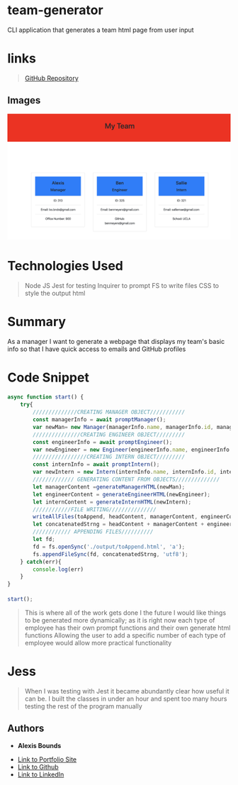 # team-generator
CLI application that generates a team html page from user input


# links
> [GitHub Repository](https://github.com/boundsalexis/team-generator)

## Images
![Final Product](/final.png)

# Technologies Used
> Node JS 
> Jest for testing
> Inquirer to prompt
> FS to write files
> CSS to style the output html


# Summary
As a manager
I want to generate a webpage that displays my team's basic info
so that I have quick access to emails and GitHub profiles

# Code Snippet
``` javascript
async function start() {
    try{
        //////////////CREATING MANAGER OBJECT///////////
        const managerInfo = await promptManager();
        var newMan= new Manager(managerInfo.name, managerInfo.id, managerInfo.email, managerInfo.officeNumber);
        ///////////////CREATING ENGINEER OBJECT/////////
        const engineerInfo = await promptEngineer();
        var newEngineer = new Engineer(engineerInfo.name, engineerInfo.id, engineerInfo.email, engineerInfo.github);
        /////////////////CREATING INTERN OBJECT/////////
        const internInfo = await promptIntern();
        var newIntern = new Intern(internInfo.name, internInfo.id, internInfo.email, internInfo.school)
        ///////////// GENERATING CONTENT FROM OBJECTS//////////////
        let managerContent =generateManagerHTML(newMan);
        let engineerContent = generateEngineerHTML(newEngineer);
        let internContent = generateInternHTML(newIntern);
        ////////////FILE WRITING///////////////
        writeAllFiles(toAppend, headContent, managerContent, engineerContent, internContent, closingContent);
        let concatenatedStrng = headContent + managerContent + engineerContent + internContent +closingContent;
        //////////// APPENDING FILES//////////
        let fd;
        fd = fs.openSync('./output/toAppend.html', 'a');
        fs.appendFileSync(fd, concatenatedStrng, 'utf8');
    } catch(err){
        console.log(err)
    }
}

start();
```
> This is where all of the work gets done
> I the future I would like things to be generated more dynamically; as it is right now each type of employee has their own prompt functions and their own generate html functions
> Allowing the user to add a specific number of each type of employee would allow more practical functionality

# Jess
> When I was testing with Jest it became abundantly clear how useful it can be.
> I built the classes in under an hour and spent too many hours testing the rest of the program manually


## Authors

* **Alexis Bounds** 

- [Link to Portfolio Site](https://github.com/boundsalexis/basic-portfolio)
- [Link to Github](https://github.com/boundsalexis)
- [Link to LinkedIn](https://www.linkedin.com/in/alexis-bounds-9b7711169/)
